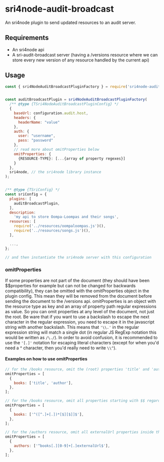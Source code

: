 # sri4node-audit-broadcast

An sri4node plugin to send updated resources to an audit server.

## Requirements

- An sri4node api
- A sri-audit-broadcast server (having a /versions resource where we can store every new version of any resource handled by the current api)

## Usage

```javascript
const { sri4NodeAuditBroadcastPluginFactory } = require('sri4node-audit-broadcast');


const auditBroadcastPlugin = sri4NodeAuditBroadcastPluginFactory(
  /** @type {TSri4NodeAuditBroadcastPluginConfig} */
  {
    baseUrl: configuration.audit.host,
    headers: {
      headerName: "value"
    },
    auth: {
      user: "username",
      pass: "password"
    },
    // read more about omitProperties below
    omitProperties: {
      {RESOURCE-TYPE}: [...{array of property regexes}]
    }
  },
  sri4node, // the sri4node library instance
);


/** @type {TSriConfig} */
const sriConfig = {
  plugins: [
    auditBroadcastPlugin,
  ],
  description:
    'my api to store Oompa-Loompas and their songs',
  resources: [
    require('../resources/oompaloompas.js')(),
    require('../resources/songs.js')(),
  ],

  ...,
};

// and then instantiate the sri4node server with this configuration
```

### omitProperties

If some properties are not part of the document (they should have been $$properties for example but can not be changed for backwards compatibility), they can be omitted with the omitProperties object in the plugin config. This mean they will be removed from the document before sending the document to the /versions api.
omitProperties is an object with the resource type as key and an array of property path regular expressions as value. So you can omit properties at any level of the document, not just the root. Be ware that if you want to use a backslash to escape the next character in the regular expression, you need to escape it in the javascript string with another backslash. This means that `'\\.'` in the regular expression string will match a single dot (in regular JS RegExp notation this would be written as `/\./`). In order to avoid confusion, it is recommended to use the `'[.]'` notation for escaping literal characters (except for when you'd need a ^ character, then you'd really need to write `\\^`).

#### Examples on how to use omitProperties

```javascript
// for the /books resource, omit the (root) properties 'title' and 'author'
omitProperties = [
  {
    books: ['title', 'author'],
  },
];

// for the /books resource, omit all properties starting with $$ regardless of where they are in the document
omitProperties = [
  {
    books: ['^([^.]+[.])*[$][$]]$'],
  },
];

// for the /authors resource, omit all externalUrl properties inside the objects of the 'books' array
omitProperties = [
  {
    authors: ['^books[.][0-9]+[.]externalUrl$'],
  },
];
```
